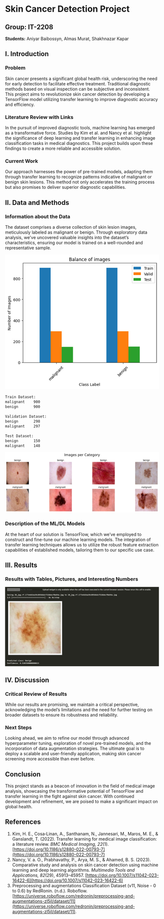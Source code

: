 # Skin Cancer Detection Project

## Group: IT-2208
**Students:** Aniyar Baibossyn, Almas Murat, Shakhnazar Kapar  

## I. Introduction

### Problem
Skin cancer presents a significant global health risk, underscoring the need for early detection to facilitate effective treatment. Traditional diagnostic methods based on visual inspection can be subjective and inconsistent. This project aims to revolutionize skin cancer detection by developing a TensorFlow model utilizing transfer learning to improve diagnostic accuracy and efficiency.

### Literature Review with Links
In the pursuit of improved diagnostic tools, machine learning has emerged as a transformative force. Studies by Kim et al. and Nancy et al. highlight the significance of deep learning and transfer learning in enhancing image classification tasks in medical diagnostics. This project builds upon these findings to create a more reliable and accessible solution.

### Current Work
Our approach harnesses the power of pre-trained models, adapting them through transfer learning to recognize patterns indicative of malignant or benign skin lesions. This method not only accelerates the training process but also promises to deliver superior diagnostic capabilities.

## II. Data and Methods

### Information about the Data
The dataset comprises a diverse collection of skin lesion images, meticulously labeled as malignant or benign. Through exploratory data analysis, we've uncovered valuable insights into the dataset’s characteristics, ensuring our model is trained on a well-rounded and representative sample.

![Our Dataset](https://github.com/Aniyear/FINAL/blob/main/images/2.jpg)
```
Train Dataset:
malignant    900
benign       900

Validation Dataset:
benign       298
malignant    297

Test Dataset:
benign       150
malignant    148

```
![Our Dataset2](https://github.com/Aniyear/FINAL/blob/main/images/photo_2024-03-06_21-16-33.jpg)


### Description of the ML/DL Models
At the heart of our solution is TensorFlow, which we’ve employed to construct and fine-tune our machine learning models. The integration of transfer learning techniques allows us to utilize the robust feature extraction capabilities of established models, tailoring them to our specific use case.

## III. Results

### Results with Tables, Pictures, and Interesting Numbers
![Changes](https://github.com/Aniyear/FINAL/blob/main/images/1.jpg)

## IV. Discussion

### Critical Review of Results
While our results are promising, we maintain a critical perspective, acknowledging the model’s limitations and the need for further testing on broader datasets to ensure its robustness and reliability.

### Next Steps
Looking ahead, we aim to refine our model through advanced hyperparameter tuning, exploration of novel pre-trained models, and the incorporation of data augmentation strategies. The ultimate goal is to deploy a scalable and user-friendly application, making skin cancer screening more accessible than ever before.

## Conclusion

This project stands as a beacon of innovation in the field of medical image analysis, showcasing the transformative potential of TensorFlow and transfer learning in the fight against skin cancer. With continued development and refinement, we are poised to make a significant impact on global health.

## References

1. Kim, H. E., Cosa‐Linan, A., Santhanam, N., Jannesari, M., Maros, M. E., & Ganslandt, T. (2022). Transfer learning for medical image classification: a literature review. *BMC Medical Imaging, 22*(1). [https://doi.org/10.1186/s12880-022-00793-7](https://doi.org/10.1186/s12880-022-00793-7)
2. Nancy, V. a. O., Prabhavathy, P., Arya, M. S., & Ahamed, B. S. (2023). Comparative study and analysis on skin cancer detection using machine learning and deep learning algorithms. *Multimedia Tools and Applications, 82*(29), 45913–45957. [https://doi.org/10.1007/s11042-023-16422-6](https://doi.org/10.1007/s11042-023-16422-6)
3. Preprocessing and augmentations Classification Dataset (v11, Noise - 0 to 0.6) by RedRonin. (n.d.). Roboflow. [https://universe.roboflow.com/redronin/preprocessing-and-augmentations-zl5il/dataset/11](https://universe.roboflow.com/redronin/preprocessing-and-augmentations-zl5il/dataset/11).
